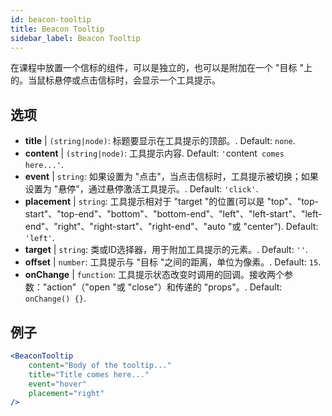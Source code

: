 ```yaml
---
id: beacon-tooltip
title: Beacon Tooltip
sidebar_label: Beacon Tooltip
---
```


在课程中放置一个信标的组件，可以是独立的，也可以是附加在一个 "目标 "上的。当鼠标悬停或点击信标时，会显示一个工具提示。

## 选项

* __title__ | `(string|node)`: 标题要显示在工具提示的顶部。. Default: `none`.
* __content__ | `(string|node)`: 工具提示内容. Default: `'`content` comes here...'`.
* __event__ | `string`: 如果设置为 "点击"，当点击信标时，工具提示被切换；如果设置为 "悬停"，通过悬停激活工具提示。. Default: `'click'`.
* __placement__ | `string`: 工具提示相对于 "target "的位置(可以是 "top"、"top-start"、"top-end"、"bottom"、"bottom-end"、"left"、"left-start"、"left-end"、"right"、"right-start"、"right-end"、"auto "或 "center"). Default: `'left'`.
* __target__ | `string`: 类或ID选择器，用于附加工具提示的元素。. Default: `''`.
* __offset__ | `number`: 工具提示与 "目标 "之间的距离，单位为像素。. Default: `15`.
* __onChange__ | `function`: 工具提示状态改变时调用的回调。接收两个参数："action"（"open "或 "close"）和传递的 "props"。. Default: `onChange() {}`.


## 例子

```jsx live
<BeaconTooltip
    content="Body of the tooltip..."
    title="Title comes here..."
    event="hover"
    placement="right"
/>
```



